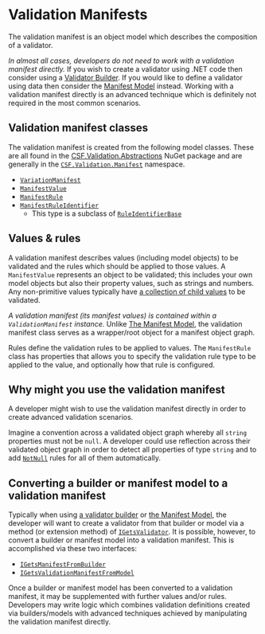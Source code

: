 # Validation Manifests

The validation manifest is an object model which describes the composition of a validator.

_In almost all cases, developers do not need to work with a validation manifest directly._
If you wish to create a validator using .NET code then consider using a [Validator Builder].
If you would like to define a validator using data then consider the [Manifest Model] instead.
Working with a validation manifest directly is an advanced technique which is definitely not required in the most common scenarios.

[Validator Builder]: ../WritingValidatorBuilders/index.md
[Manifest Model]: ../UsingTheManifestModel/index.md

## Validation manifest classes

The validation manifest is created from the following model classes. These are all found in the [CSF.Validation.Abstractions] NuGet package and are generally in the [`CSF.Validation.Manifest`] namespace.

* [`VariationManifest`]
* [`ManifestValue`]
* [`ManifestRule`]
* [`ManifestRuleIdentifier`]
  * This type is a subclass of [`RuleIdentifierBase`]

[`CSF.Validation.Manifest`]:xref:CSF.Validation.Manifest
[CSF.Validation.Abstractions]:https://www.nuget.org/packages/CSF.Validation.Abstractions/
[`VariationManifest`]:xref:CSF.Validation.Manifest.ValidationManifest
[`ManifestValue`]:xref:CSF.Validation.Manifest.ManifestValue
[`ManifestRule`]:xref:CSF.Validation.Manifest.ManifestRule
[`ManifestRuleIdentifier`]:xref:CSF.Validation.Manifest.ManifestRuleIdentifier
[`RuleIdentifierBase`]:xref:CSF.Validation.Rules.RuleIdentifierBase

## Values & rules

A validation manifest describes values (including model objects) to be validated and the rules which should be applied to those values. A `ManifestValue` represents an object to be validated; this includes your own model objects but also their property values, such as strings and numbers.
Any non-primitive values typically have [a collection of child values] to be validated.

_A validation manifest (its manifest values) is contained within a `ValidationManifest` instance._
Unlike [The Manifest Model], the validation manifest class serves as a wrapper/root object for a manifest object graph.

Rules define the validation rules to be applied to values.
The `ManifestRule` class has properties that allows you to specify the validation rule type to be applied to the value, and optionally how that rule is configured.

[a collection of child values]::xref:CSF.Validation.Manifest.ManifestValue.Children
[The Manifest Model]:../UsingTheManifestModel/index.md

## Why might you use the validation manifest

A developer might wish to use the validation manifest directly in order to create advanced validation scenarios.

Imagine a convention across a validated object graph whereby all `string` properties must not be `null`.
A developer could use reflection across their validated object graph in order to detect all properties of type `string` and to add [`NotNull`] rules for all of them automatically.

[`NotNull`]:xref:CSF.Validation.Rules.NotNull

## Converting a builder or manifest model to a validation manifest

Typically when using [a validator builder] or [the Manifest Model], the developer will want to create a validator from that builder or model via a method (or extension method) of [`IGetsValidator`].
It is possible, however, to convert a builder or manifest model into a validation manifest.
This is accomplished via these two interfaces:

* [`IGetsManifestFromBuilder`]
* [`IGetsValidationManifestFromModel`]

Once a builder or manifest model has been converted to a validation manifest, it may be supplemented with further
values and/or rules.
Developers may write logic which combines validation definitions created via builders/models with advanced techniques achieved by manipulating the validation manifest directly.

[a validator builder]: ../WritingValidatorBuilders/index.md
[`IGetsValidator`]:xref:CSF.Validation.IGetsValidator
[`IGetsManifestFromBuilder`]:xref:CSF.Validation.Manifest.IGetsManifestFromBuilder
[`IGetsValidationManifestFromModel`]:xref:CSF.Validation.ManifestModel.IGetsValidationManifestFromModel
